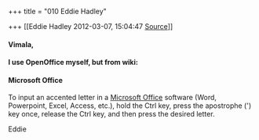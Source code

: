 +++
title = "010 Eddie Hadley"

+++
[[Eddie Hadley	2012-03-07, 15:04:47 [Source](https://groups.google.com/g/samskrita/c/hKTUrF6zhos)]]



#### Vimala,

#### I use OpenOffice myself, but from wiki: 

#### Microsoft Office

To input an accented letter in a [Microsoft Office](http://en.wikipedia.org/wiki/Microsoft_Office "Microsoft Office") software (Word, Powerpoint, Excel, Access, etc.), hold the Ctrl key, press the apostrophe (') key once, release the Ctrl key, and then press the desired letter.

Eddie



